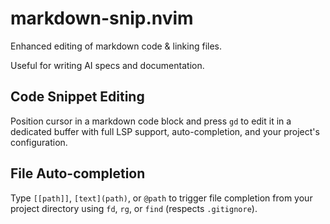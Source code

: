 # markdown-snip.nvim

Enhanced editing of markdown code & linking files.

Useful for writing AI specs and documentation.

## Code Snippet Editing

Position cursor in a markdown code block and press `gd` to edit it in a dedicated buffer with full LSP support, auto-completion, and your project's configuration.

## File Auto-completion

Type `[[path]]`, `[text](path)`, or `@path` to trigger file completion from your project directory using `fd`, `rg`, or `find` (respects `.gitignore`).

